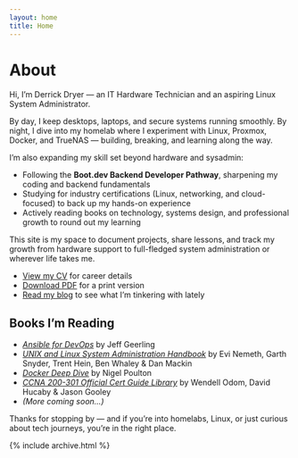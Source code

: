 ```yaml
---
layout: home
title: Home
---
```


# About

Hi, I’m Derrick Dryer — an IT Hardware Technician and an aspiring Linux System Administrator.

By day, I keep desktops, laptops, and secure systems running smoothly. By night, I dive into my homelab where I experiment with Linux, Proxmox, Docker, and TrueNAS — building, breaking, and learning along the way.

I’m also expanding my skill set beyond hardware and sysadmin:

- Following the **Boot.dev Backend Developer Pathway**, sharpening my coding and backend fundamentals
- Studying for industry certifications (Linux, networking, and cloud-focused) to back up my hands-on experience
- Actively reading books on technology, systems design, and professional growth to round out my learning

This site is my space to document projects, share lessons, and track my growth from hardware support to full-fledged system administration or wherever life takes me.

- [View my CV](cv) for career details
- [Download PDF](assets/files/cv.pdf) for a print version
- [Read my blog](posts) to see what I’m tinkering with lately

## Books I’m Reading

- _[Ansible for DevOps](https://a.co/d/8ogpBl8)_ by Jeff Geerling
- _[UNIX and Linux System Administration Handbook](https://a.co/d/gz60lQN)_ by Evi Nemeth, Garth Snyder, Trent Hein, Ben Whaley & Dan Mackin
- _[Docker Deep Dive](https://a.co/d/5GwqS6g)_ by Nigel Poulton
- _[CCNA 200-301 Official Cert Guide Library](https://a.co/d/4BnTarx)_ by Wendell Odom, David Hucaby & Jason Gooley
- _(More coming soon…)_

Thanks for stopping by — and if you’re into homelabs, Linux, or just curious about tech journeys, you’re in the right place.

{% include archive.html %}
